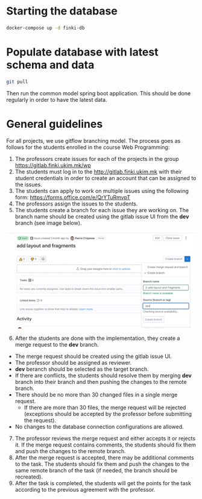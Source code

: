 # Starting the database

```sh 
docker-compose up -d finki-db
```

# Populate database with latest schema and data

```sh 
git pull 
```

Then run the common model spring boot application. This should be done regularly in order to have the latest data. 


# General guidelines

For all projects, we use gitflow branching model. The process goes as follows for the students enrolled in the course Web Programming:

1. The professors create issues for each of the projects in the group https://gitlab.finki.ukim.mk/wp
2. The students must log in to the http://gitlab.finki.ukim.mk with their student credentials in order to create an account that can be assigned to the issues.
3. The students can apply to work on multiple issues using the following form: https://forms.office.com/e/QrYTuRmvpT
4. The professors assign the issues to the students.
5. The students create a branch for each issue they are working on. The branch name should be created using the gitlab issue UI from the **dev** branch (see image below).

![doc_res/img_1.png](doc_res/img_1.png)

6. After the students are done with the implementation, they create a merge request to the **dev** branch. 
- The merge request should be created using the gitlab issue UI. 
- The professor should be assigned as reviewer.
- **dev** beranch should be selected as the target branch.
- If there are conflicts, the students should resolve them by merging **dev** branch into their branch and then pushing the changes to the remote branch.
- There should be no more than 30 changed files in a single merge request. 
  - If there are more than 30 files, the merge request will be rejected (exceptions should be accepted by the professor before submitting the request).
- No changes to the database connection configurations are allowed. 
7. The professor reviews the merge request and either accepts it or rejects it. If the merge request contains comments, the students should fix them and push the changes to the remote branch.
8. After the merge request is accepted, there may be additional comments to the task. The students should fix them and push the changes to the same remote branch of the task (if needed, the branch should be recreated).
9. After the task is completed, the students will get the points for the task according to the previous agreement with the professor.
